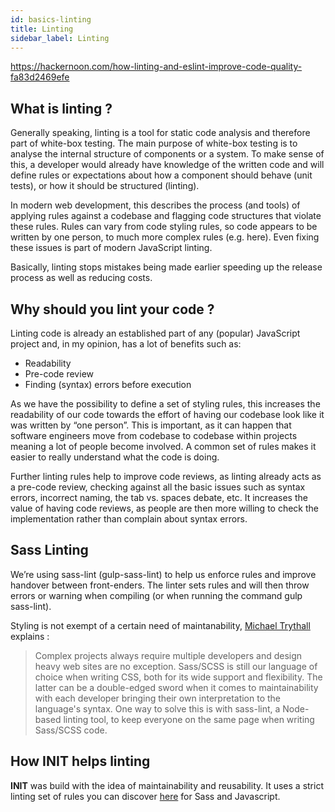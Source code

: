 ```yaml
---
id: basics-linting
title: Linting
sidebar_label: Linting
---
```



https://hackernoon.com/how-linting-and-eslint-improve-code-quality-fa83d2469efe

## What is linting ?

Generally speaking, linting is a tool for static code analysis and therefore part of white-box testing. The main purpose of white-box testing is to analyse the internal structure of components or a system. To make sense of this, a developer would already have knowledge of the written code and will define rules or expectations about how a component should behave (unit tests), or how it should be structured (linting).

In modern web development, this describes the process (and tools) of applying rules against a codebase and flagging code structures that violate these rules. Rules can vary from code styling rules, so code appears to be written by one person, to much more complex rules (e.g. here). Even fixing these issues is part of modern JavaScript linting.

Basically, linting stops mistakes being made earlier speeding up the release process as well as reducing costs.

## Why should you lint your code ?

Linting code is already an established part of any (popular) JavaScript project and, in my opinion, has a lot of benefits such as:

- Readability
- Pre-code review
- Finding (syntax) errors before execution

As we have the possibility to define a set of styling rules, this increases the readability of our code towards the effort of having our codebase look like it was written by “one person”. This is important, as it can happen that software engineers move from codebase to codebase within projects meaning a lot of people become involved. A common set of rules makes it easier to really understand what the code is doing.

Further linting rules help to improve code reviews, as linting already acts as a pre-code review, checking against all the basic issues such as syntax errors, incorrect naming, the tab vs. spaces debate, etc. It increases the value of having code reviews, as people are then more willing to check the implementation rather than complain about syntax errors.

## Sass Linting

We’re using sass-lint (gulp-sass-lint) to help us enforce rules and improve handover between front-enders. The linter sets rules and will then throw errors or warning when compiling (or when running the command gulp sass-lint).

Styling is not exempt of a certain need of maintanability, [Michael Trythall](https://lincolnloop.com/blog/linting-scss-sass-lint/) explains :

> Complex projects always require multiple developers and design heavy web sites are no exception. Sass/SCSS is still our language of choice when writing CSS, both for its wide support and flexibility. The latter can be a double-edged sword when it comes to maintainability with each developer bringing their own interpretation to the language's syntax. One way to solve this is with sass-lint, a Node-based linting tool, to keep everyone on the same page when writing Sass/SCSS code.

## How INIT helps linting

**INIT** was build with the idea of maintainability and reusability. It uses a strict linting set of rules you can discover [here](basics-commands.md) for Sass and Javascript.